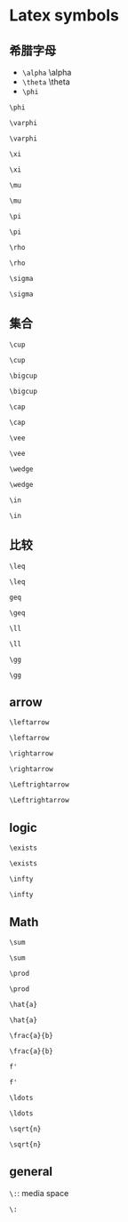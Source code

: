 # Latex symbols

## 希腊字母

* `\alpha` <span class="katex">\alpha</span>
* `\theta` <span class="katex">\theta</span>
* `\phi`

```katex
\phi
```

`\varphi`

```katex
\varphi
```

`\xi`

```katex
\xi
```

`\mu`

```katex
\mu
```

`\pi`

```katex
\pi
```

`\rho`

```katex
\rho
```

`\sigma`

```katex
\sigma
```

## 集合

`\cup`

```katex
\cup
```

`\bigcup`

```katex
\bigcup
```

`\cap`

```katex
\cap
```

`\vee`

```katex
\vee
```

`\wedge`

```katex
\wedge
```

`\in`

```katex
\in
```

## 比较

`\leq`

```katex
\leq
```

`geq`

```katex
\geq
```

`\ll`

```katex
\ll
```

`\gg`

```katex
\gg
```

## arrow

`\leftarrow`

```katex
\leftarrow
```

`\rightarrow`

```katex
\rightarrow
```

`\Leftrightarrow`

```katex
\Leftrightarrow
```

## logic

`\exists`

```katex
\exists
```

`\infty`

```katex
\infty
```

## Math

`\sum`

```katex
\sum
```

`\prod`

```katex
\prod
```

`\hat{a}`

```katex
\hat{a}
```

`\frac{a}{b}`

```katex
\frac{a}{b}
```

`f'`

```katex
f'
```

`\ldots`

```katex
\ldots
```

`\sqrt{n}`

```katex
\sqrt{n}
```

## general

`\:`: media space

```katex
\:
```
